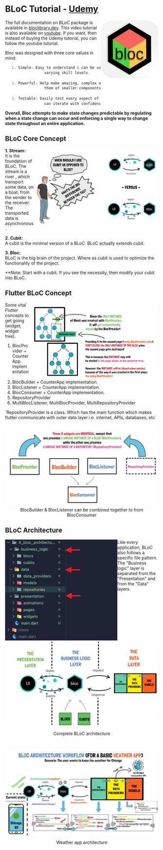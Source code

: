 # BLoC Tutorial - [Udemy](https://www.udemy.com/course/bloc-from-zero-to-hero/)

<img align="right" src="screenshots/logo/playstore.png" height="190"></img>

The full documentation on BLoC package is available in [bloclibrary.dev](https://bloclibrary.dev/). This video tutorial is also available on [youtube](https://www.youtube.com/watch?v=THCkkQ-V1-8). If you want, then instead of buying the Udemy tutorial, you can follow the youtube tutorial.

Bloc was designed with three core values in mind:

```java
   1. Simple: Easy to understand & can be used by developers with
                  varying skill levels.

   2. Powerful: Help make amazing, complex applications by composing
                  them of smaller components.

   3. Testable: Easily test every aspect of an application so that we
                  can iterate with confidence.
```

**Overall, Bloc attempts to make state changes predictable by regulating when a state change can occur and enforcing a single way to change state throughout an entire application.**

## BLoC Core Concept

<img align="right" src="screenshots/2_core_concept/bloc_n_cubit.png" height="250"></img>

**1. Stream:** <br>
It is the foundation of BLoC. The stream is a river , which transport some data, on a boat, from the sender to the receiver. The transported data is asynchronous.<br>

**2. Cubit:** <br>
A cubit is the minimal version of a BLoC. BLoC actually extends cubit.

**3. Bloc:** <br>
BLoC is the big brain of the project. Where as cubit is used to optimize the functionality of the project.

\*\*Note: Start with a cubit. If you see the necessity, then modify your cubit into BLoC.

## Flutter BLoC Concept

<img align="right" src="screenshots/2_core_concept/flutter_bloc.png" height="250"></img>

<p>
Some vital Flutter concepts to get going (widget, widget tree).

1. BlocProvider + CounterApp implementation.
2. BlocBuilder + CounterApp implementation.
3. BlocListener + CounterApp implementation.
4. BlocConsumer + CounterApp implementation.
5. RepositoryProvider
6. MultiBlocListener, MultiBlocProvider, MultiRepositoryProvider
</p>
<p>
`RepositoryProvider is a class. Which has the main function which makes flutter communicate with outer data layer i.e. internet, APIs, databases, etc`
</p>
<img align="right" src="screenshots/bloc_vital_concept.png"></img>
<p align="center">BlocBuilder & BlocListener can be combined together to from BlocConsumer</p>

## BLoC Architecture

<img align="left" src="screenshots/folder_structure.png"></img>

<p>
Like every application, BLoC also follows a specific file pattern. The "Business logic" layer is separated from the "Presentation" and from the "Data" layers. 
</p>
<img align="center" src="screenshots/bloc_architect.png"></img>
<p align="center">Complete BLoC architecture</p><br>

<img align="center" src="screenshots/weather_app.png"></img>

<p align="center">Weather app architecture</p>
